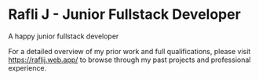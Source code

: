 # Rafli J - Junior Fullstack Developer

A happy junior fullstack developer

For a detailed overview of my prior work and full qualifications, please visit https://raflij.web.app/ to browse through my past projects and professional experience.